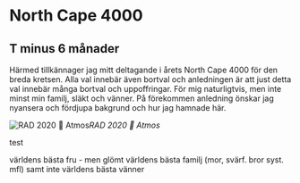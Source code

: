 # North Cape 4000
## T minus 6 månader

Härmed tillkännager jag mitt deltagande i årets North Cape 4000 för den breda kretsen. Alla val innebär även bortval och anledningen är att just detta val innebär många bortval och uppoffringar. För mig naturligtvis, men inte minst min familj, släkt och vänner. På förekommen anledning önskar jag nyansera och fördjupa bakgrund och hur jag hamnade här.

![RAD 2020 📸 Atmos](../../images\AtmosPhoto_RAD_2020-1.jpg)*RAD 2020 📸 Atmos*

test


världens bästa fru - men glömt världens bästa familj (mor, svärf. bror syst. mfl) samt inte världens bästa vänner 

